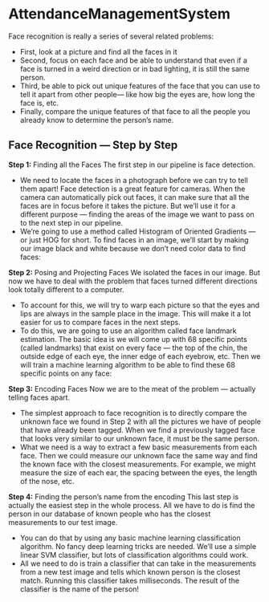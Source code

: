 # AttendanceManagementSystem
       
Face recognition is really a series of several related problems:
-	First, look at a picture and find all the faces in it
-	Second, focus on each face and be able to understand that even if a face is turned in a weird direction or in bad lighting, it is still the same person.
-	Third, be able to pick out unique features of the face that you can use to tell it apart from other people— like how big the eyes are, how long the face is, etc.
-	Finally, compare the unique features of that face to all the people you already know to determine the person’s name.


## Face Recognition — Step by Step
  **Step 1:** Finding all the Faces
    The first step in our pipeline is face detection. 
-	We need to locate the faces in a photograph before we can try to tell them apart! Face detection is a great feature for cameras. When the camera can automatically pick out faces, it can make sure that all the faces are in focus before it takes the picture. But we’ll use it for a different purpose — finding the areas of the image we want to pass on to the next step in our pipeline.
-	 We’re going to use a method called Histogram of Oriented Gradients — or just HOG for short.  To find faces in an image, we’ll start by making our image black and white because we don’t need color data to find faces:

  **Step 2:** Posing and Projecting Faces
We isolated the faces in our image. But now we have to deal with the problem that faces turned different directions look totally different to a computer.
-	To account for this, we will try to warp each picture so that the eyes and lips are always in the sample place in the image. This will make it a lot easier for us to compare faces in the next steps.
-	To do this, we are going to use an algorithm called face landmark estimation. The basic idea is we will come up with 68 specific points (called landmarks) that exist on every face — the top of the chin, the outside edge of each eye, the inner edge of each eyebrow, etc. Then we will train a machine learning algorithm to be able to find these 68 specific points on any face:

 


**Step 3:** Encoding Faces
    Now we are to the meat of the problem — actually telling faces apart. 
-	The simplest approach to face recognition is to directly compare the unknown face we found in Step 2 with all the pictures we have of people that have already been tagged. When we find a previously tagged face that looks very similar to our unknown face, it must be the same person. 
-	What we need is a way to extract a few basic measurements from each face. Then we could measure our unknown face the same way and find the known face with the closest measurements. For example, we might measure the size of each ear, the spacing between the eyes, the length of the nose, etc. 

  **Step 4:** Finding the person’s name from the encoding
  This last step is actually the easiest step in the whole process. All we have to do is find the person in our database of known people who has the closest measurements to our test image.
-	You can do that by using any basic machine learning classification algorithm. No fancy deep learning tricks are needed. We’ll use a simple linear SVM classifier, but lots of classification algorithms could work.
-	All we need to do is train a classifier that can take in the measurements from a new test image and tells which known person is the closest match. Running this classifier takes milliseconds. The result of the classifier is the name of the person!

